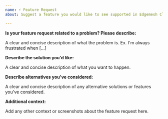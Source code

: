 ```yaml
---
name: ⚡️ Feature Request
about: Suggest a feature you would like to see supported in Edgemesh Client

---
```


**Is your feature request related to a problem? Please describe:**

A clear and concise description of what the problem is. Ex. I'm always frustrated when [...]

**Describe the solution you'd like:**

A clear and concise description of what you want to happen.

**Describe alternatives you've considered:**

A clear and concise description of any alternative solutions or features you've considered.

**Additional context:**

Add any other context or screenshots about the feature request here.